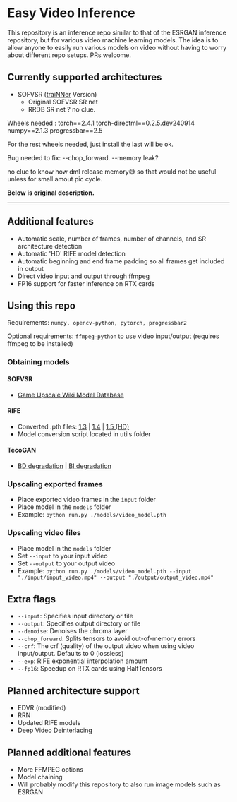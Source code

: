 # Easy Video Inference

This repository is an inference repo similar to that of the ESRGAN inference repository, but for various video machine learning models. The idea is to allow anyone to easily run various models on video without having to worry about different repo setups. PRs welcome.

## Currently supported architectures

- SOFVSR ([traiNNer](https://github.com/victorca25/traiNNer/) Version)
  - Original SOFVSR SR net
  - RRDB SR net ? no clue.



 Wheels needed : 
   torch==2.4.1 
   torch-directml==0.2.5.dev240914
   numpy==2.1.3
   progressbar==2.5
   
For the rest wheels needed, just install the last will be ok.

Bug needed to fix:
    --chop_forward.
    --memory leak?

no clue to know how dml release memory😅
so that would not be useful unless for small amout pic cycle. 


**Below is original description.**
 ____________________________
 

## Additional features

- Automatic scale, number of frames, number of channels, and SR architecture detection
- Automatic 'HD' RIFE model detection
- Automatic beginning and end frame padding so all frames get included in output
- Direct video input and output through ffmpeg
- FP16 support for faster inference on RTX cards

## Using this repo

Requirements: `numpy, opencv-python, pytorch, progressbar2`

Optional requirements: `ffmpeg-python` to use video input/output (requires ffmpeg to be installed)

### Obtaining models

#### SOFVSR

- [Game Upscale Wiki Model Database](https://upscale.wiki/wiki/Model_Database#SOFVSR_.28.22vicGAN.22.29_Models)

#### RIFE

- Converted .pth files: [1.3](https://mega.nz/file/DhBWgRYQ#hLkR4Eiks6s3ZvwLCl4eA57J3baR0eDXjyaV9yzmTeM) | [1.4](https://u.pcloud.link/publink/show?code=XZR9gLXZWREwfp3svoRW1WNKY0H5bFxaufkk) | [1.5 (HD)](https://u.pcloud.link/publink/show?code=XZeXKLXZdqXM0uCIGvH7IFyg0sSwC7dl2y2X)
- Model conversion script located in utils folder

#### TecoGAN

- [BD degradation](https://drive.google.com/file/d/13FPxKE6q7tuRrfhTE7GB040jBeURBj58/view) | [BI degradation](https://drive.google.com/file/d/1ie1F7wJcO4mhNWK8nPX7F0LgOoPzCwEu/view)

### Upscaling exported frames

- Place exported video frames in the `input` folder
- Place model in the `models` folder
- Example: `python run.py ./models/video_model.pth`

### Upscaling video files

- Place model in the `models` folder
- Set `--input` to your input video
- Set `--output` to your output video
- Example: `python run.py ./models/video_model.pth --input "./input/input_video.mp4" --output "./output/output_video.mp4"`

## Extra flags

- `--input`: Specifies input directory or file
- `--output`: Specifies output directory or file
- `--denoise`: Denoises the chroma layer
- `--chop_forward`: Splits tensors to avoid out-of-memory errors
- `--crf`: The crf (quality) of the output video when using video input/output. Defaults to 0 (lossless)
- `--exp`: RIFE exponential interpolation amount
- `--fp16`: Speedup on RTX cards using HalfTensors

## Planned architecture support

- EDVR (modified)
- RRN
- Updated RIFE models
- Deep Video Deinterlacing

## Planned additional features

- More FFMPEG options
- Model chaining
- Will probably modify this repository to also run image models such as ESRGAN
